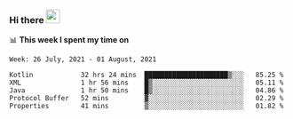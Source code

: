### Hi there <a href="https://www.gautamkrishnar.com/"><img src="https://media.giphy.com/media/hvRJCLFzcasrR4ia7z/giphy.gif" width="25px"></a>

📊 **This week I spent my time on**

<!--START_SECTION:waka-->
```text
Week: 26 July, 2021 - 01 August, 2021

Kotlin            32 hrs 24 mins  █████████████████████▒░░░   85.25 % 
XML               1 hr 56 mins    █▒░░░░░░░░░░░░░░░░░░░░░░░   05.11 % 
Java              1 hr 50 mins    █▒░░░░░░░░░░░░░░░░░░░░░░░   04.86 % 
Protocol Buffer   52 mins         ▓░░░░░░░░░░░░░░░░░░░░░░░░   02.29 % 
Properties        41 mins         ▒░░░░░░░░░░░░░░░░░░░░░░░░   01.82 % 
```
<!--END_SECTION:waka-->
